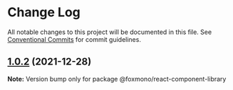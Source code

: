 # Change Log

All notable changes to this project will be documented in this file.
See [Conventional Commits](https://conventionalcommits.org) for commit guidelines.

## [1.0.2](https://github.com/alireza-bonab/ts-lerna-yarn-workspaces/compare/@foxmono/react-component-library@1.0.1...@foxmono/react-component-library@1.0.2) (2021-12-28)

**Note:** Version bump only for package @foxmono/react-component-library
